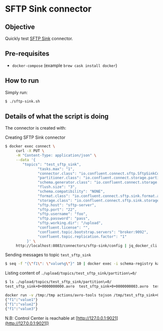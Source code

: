 # SFTP Sink connector

## Objective

Quickly test [SFTP Sink](https://docs.confluent.io/current/connect/kafka-connect-sftp/sink-connector/index.html#quick-start) connector.

## Pre-requisites

* `docker-compose` (example `brew cask install docker`)


## How to run

Simply run:

```bash
$ ./sftp-sink.sh
```

## Details of what the script is doing

The connector is created with:

Creating SFTP Sink connector

```bash
$ docker exec connect \
     curl -X PUT \
     -H "Content-Type: application/json" \
     --data '{
        "topics": "test_sftp_sink",
               "tasks.max": "1",
               "connector.class": "io.confluent.connect.sftp.SftpSinkConnector",
               "partitioner.class": "io.confluent.connect.storage.partitioner.DefaultPartitioner",
               "schema.generator.class": "io.confluent.connect.storage.hive.schema.DefaultSchemaGenerator",
               "flush.size": "3",
               "schema.compatibility": "NONE",
               "format.class": "io.confluent.connect.sftp.sink.format.avro.AvroFormat",
               "storage.class": "io.confluent.connect.sftp.sink.storage.SftpSinkStorage",
               "sftp.host": "sftp-server",
               "sftp.port": "22",
               "sftp.username": "foo",
               "sftp.password": "pass",
               "sftp.working.dir": "/upload",
               "confluent.license": "",
               "confluent.topic.bootstrap.servers": "broker:9092",
               "confluent.topic.replication.factor": "1"
          }' \
     http://localhost:8083/connectors/sftp-sink/config | jq_docker_cli .
```

Sending messages to topic `test_sftp_sink`

```bash
$ seq -f "{\"f1\": \"value%g\"}" 10 | docker exec -i schema-registry kafka-avro-console-producer --broker-list broker:9092 --topic test_sftp_sink --property value.schema='{"type":"record","name":"myrecord","fields":[{"name":"f1","type":"string"}]}'
```

Listing content of `./upload/topics/test_sftp_sink/partition\=0/`

```bash
$ ls ./upload/topics/test_sftp_sink/partition\=0/
test_sftp_sink+0+0000000000.avro  test_sftp_sink+0+0000000003.avro  test_sftp_sink+0+0000000006.avro  test_sftp_sink+0+0000000009.avro
```

```bash
docker run -v /tmp:/tmp actions/avro-tools tojson /tmp/test_sftp_sink+0+0000000000.avro
{"f1":"value1"}
{"f1":"value2"}
{"f1":"value3"}
```

N.B: Control Center is reachable at [http://127.0.0.1:9021](http://127.0.0.1:9021])
